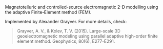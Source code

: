 Magnetotelluric and controlled-source electromagnetic 2-D modelling using the adaptive Finite-Element method (FEM).

Implemented by Alexander Grayver. For more details, check:

> Grayver, A. V., & Kolev, T. V. (2015). Large-scale 3D geoelectromagnetic modeling using parallel adaptive high-order finite element method. Geophysics, 80(6), E277-E291.



